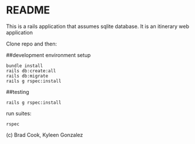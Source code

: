# README

This is a rails application that assumes sqlite database.
It is an itinerary web application

Clone repo and then:

##development environment setup
```
bundle install
rails db:create:all
rails db:migrate
rails g rspec:install
```

##testing
```
rails g rspec:install
```
run suites:
```
rspec
```

(c) Brad Cook, Kyleen Gonzalez
